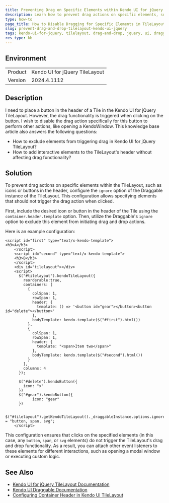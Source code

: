```yaml
---
title: Preventing Drag on Specific Elements within Kendo UI for jQuery TileLayout
description: Learn how to prevent drag actions on specific elements, such as buttons or icons, in the header of a Kendo UI for jQuery TileLayout component.
type: how-to
page_title: How to Disable Dragging for Specific Elements in TileLayout for Kendo UI for jQuery
slug: prevent-drag-and-drop-tilelayout-kendo-ui-jquery
tags: kendo-ui-for-jquery, tilelayout, drag-and-drop, jquery, ui, draggable, ignore
res_type: kb
---
```


## Environment

<table>
<tbody>
<tr>
<td>Product</td>
<td>Kendo UI for jQuery TileLayout</td>
</tr>
<tr>
<td>Version</td>
<td>2024.4.1112</td>
</tr>
</tbody>
</table>

## Description

I need to place a button in the header of a Tile in the Kendo UI for jQuery TileLayout. However, the drag functionality is triggered when clicking on the button. I wish to disable the drag action specifically for this button to perform other actions, like opening a KendoWindow. This knowledge base article also answers the following questions:
- How to exclude elements from triggering drag in Kendo UI for jQuery TileLayout?
- How to add interactive elements to the TileLayout's header without affecting drag functionality?

## Solution

To prevent drag actions on specific elements within the TileLayout, such as icons or buttons in the header, configure the `ignore` option of the Draggable instance of the TileLayout. This configuration allows specifying elements that should not trigger the drag action when clicked.

First, include the desired icon or button in the header of the Tile using the `container.header.template` option. Then, utilize the Draggable's `ignore` option to exclude this element from initiating drag and drop actions.

Here is an example configuration:

```dojo
<script id="first" type="text/x-kendo-template">
<h3>A</h3>
    </script>
    <script id="second" type="text/x-kendo-template">
    <h3>B</h3>
    </script>
    <div id="tilelayout"></div>
    <script>
      $("#tilelayout").kendoTileLayout({
        reorderable:true,
        containers: [
          {
            colSpan: 1,
            rowSpan: 1,
            header: {
              template: () => '<button id="gear"></button><button id="delete"></button>'
            },
            bodyTemplate: kendo.template($("#first").html())
          },
          {
            colSpan: 1,
            rowSpan: 1,
            header: {
              template: "<span>Item two</span>"
            },
            bodyTemplate: kendo.template($("#second").html())
          }
        ],
        columns: 4
      });
      
      $("#delete").kendoButton({
		icon: "x"      
      })
      $("#gear").kendoButton({
	        icon: "gear"      
      })
      
       $("#tilelayout").getKendoTileLayout()._draggableInstance.options.ignore = "button, span, svg";
    </script>
```

This configuration ensures that clicks on the specified elements (in this case, any `button`, `span`, or `svg` elements) do not trigger the TileLayout's drag and drop functionality. As a result, you can attach other event listeners to these elements for different interactions, such as opening a modal window or executing custom logic.

## See Also

- [Kendo UI for jQuery TileLayout Documentation](https://docs.telerik.com/kendo-ui/controls/tilelayout/overview)
- [Kendo UI Draggable Documentation](https://docs.telerik.com/kendo-ui/api/javascript/ui/draggable)
- [Configuring Container Header in Kendo UI TileLayout](https://docs.telerik.com/kendo-ui/api/javascript/ui/tilelayout/configuration/containers.header.template)
